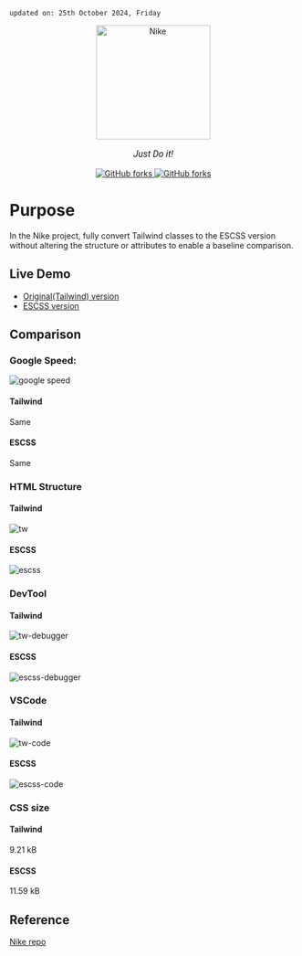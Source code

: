     updated on: 25th October 2024, Friday

<div align="center" style="position: relative;">
    <a href="https://niike.vercel.app">
        <img width="200" alt="Nike" src="https://github-production-user-asset-6210df.s3.amazonaws.com/75939390/263081983-13f332c1-d94b-4a53-88d3-6b06eb85ee34.png">
    <div style="position: absolute; top: 0; left: 0; width: 100%; height: 100%; background-color: transparent;"></div>
    </a>
    <p style="font-family: Roboto, Calibri; font-size: 12pt; font-style: italic">Just Do it!</p>
    <a href="https://github.com/warmachine028/nike/forks">
        <img alt="GitHub forks" src="https://img.shields.io/github/forks/warmachine028/nike?color=orange">
    </a>
    <a href="https://github.com/warmachine028/nike/stargazers">
        <img alt="GitHub forks" src="https://img.shields.io/github/stars/warmachine028/nike">
    </a>
</div>

# Purpose
In the Nike project, fully convert Tailwind classes to the ESCSS version without altering the structure or attributes to enable a baseline comparison.

## Live Demo
- [Original(Tailwind) version](https://niike.vercel.app/)
- [ESCSS version](https://demo-nike.vercel.app/)

## Comparison 
### Google Speed:
![google speed](./src/assets/images/google-spped.png)
#### Tailwind 
Same
#### ESCSS
Same

### HTML Structure
#### Tailwind 
![tw](./src/assets/images/tw.png) 
#### ESCSS 
![escss](./src/assets/images/escss.png)

### DevTool
#### Tailwind
![tw-debugger](./src/assets/images/tw-debugger.png)
#### ESCSS
![escss-debugger](./src/assets/images/escss-debugger.png)

### VSCode
#### Tailwind 
![tw-code](./src/assets/images/tw-code.png) 
#### ESCSS  
![escss-code](./src/assets/images/escss-code.png)

### CSS size
#### Tailwind 
 9.21 kB 
#### ESCSS
 11.59 kB 

## Reference
[Nike repo](https://github.com/warmachine028/nike)